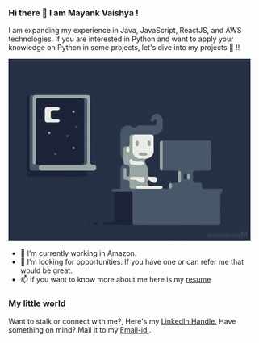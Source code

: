 ### Hi there 👋 I am Mayank Vaishya !

I am expanding my experience in Java, JavaScript, ReactJS, and AWS technologies.
If you are interested in Python and want to apply your knowledge on Python in some projects, let's dive into my projects 🤩 !!

<img src="gif.gif">


- 🔭 I’m currently working in Amazon.
- 👯 I’m looking for opportunities. If you have one or can refer me that would be great.
- 📫 if you want to know more about me here is my <a href="https://github.com/Mayank5119/Mayank5119/blob/main/MAYANK_VAISHYA.pdf"> resume </a>

### My little world
Want to stalk or connect with me?, Here's my <a href="www.linkedin.com/in/mayank-vaishya"> LinkedIn Handle.</a>
Have something on mind? Mail it to my <a href="mayankvaishyaofficial@gmail.com"> Email-id </a>.
